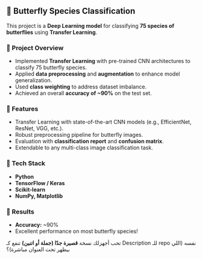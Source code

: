## 🦋 Butterfly Species Classification

This project is a **Deep Learning model** for classifying **75 species of butterflies** using **Transfer Learning**.

### 🔹 Project Overview

* Implemented **Transfer Learning** with pre-trained CNN architectures to classify 75 butterfly species.
* Applied **data preprocessing** and **augmentation** to enhance model generalization.
* Used **class weighting** to address dataset imbalance.
* Achieved an overall **accuracy of \~90%** on the test set.

### 🔹 Features

* Transfer Learning with state-of-the-art CNN models (e.g., EfficientNet, ResNet, VGG, etc.).
* Robust preprocessing pipeline for butterfly images.
* Evaluation with **classification report** and **confusion matrix**.
* Extendable to any multi-class image classification task.

### 🔹 Tech Stack

* **Python**
* **TensorFlow / Keras**
* **Scikit-learn**
* **NumPy, Matplotlib**

### 🔹 Results

* **Accuracy:** \~90%
* Excellent performance on most butterfly species!

تحب أجهزلك نسخة **قصيرة جدًا (جملة أو اتنين)** تنفع كـ Description للـ repo نفسه (اللي بيظهر تحت العنوان مباشرة)؟
